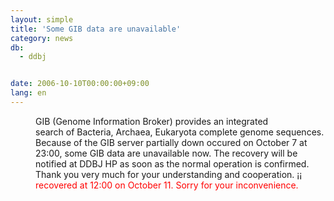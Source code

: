 ```yaml
---
layout: simple
title: 'Some GIB data are unavailable'
category: news
db:
  - ddbj


date: 2006-10-10T00:00:00+09:00
lang: en
---
```


<dd>GIB (Genome Information Broker) provides an integrated<br> search of Bacteria, Archaea, Eukaryota complete genome sequences.
<dd>Because of the GIB server partially down occured on October 7 at 23:00, some GIB data are unavailable now. The recovery will be notified at DDBJ HP as soon as the normal operation is confirmed. Thank you very much for your understanding and cooperation. ¡¡
<dd>
    <font color="#ff0000">recovered at 12:00 on October 11. Sorry for your inconvenience.</font>
</dd>
</dd>
</dd>
